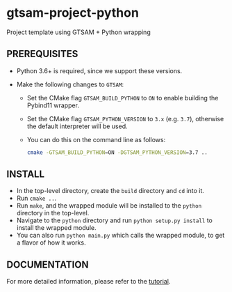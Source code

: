 # gtsam-project-python

Project template using GTSAM + Python wrapping

## PREREQUISITES

- Python 3.6+ is required, since we support these versions.
- Make the following changes to `GTSAM`:

  - Set the CMake flag `GTSAM_BUILD_PYTHON` to `ON` to enable building the Pybind11 wrapper.
  - Set the CMake flag `GTSAM_PYTHON_VERSION` to `3.x` (e.g. `3.7`), otherwise the default interpreter will be used.
  - You can do this on the command line as follows:

    ```sh
    cmake -GTSAM_BUILD_PYTHON=ON -DGTSAM_PYTHON_VERSION=3.7 ..
    ```

## INSTALL

- In the top-level directory, create the `build` directory and `cd` into it.
- Run `cmake ..`.
- Run `make`, and the wrapped module will be installed to the `python` directory in the top-level.
- Navigate to the `python` directory and run `python setup.py install` to install the wrapped module.
- You can also run `python main.py` which calls the wrapped module, to get a flavor of how it works.

## DOCUMENTATION

For more detailed information, please refer to the [tutorial](TUTORIAL.md).
